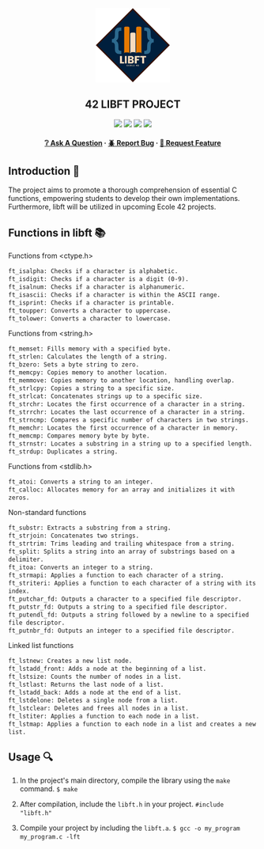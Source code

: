<div align="center">
  <img src="img/libft.png" alt="Logo" width="150" height="150">
  <h2>42 LIBFT PROJECT</h2>
    <a href= https://github.com/emre-mr246/42-evaluation><img src="https://img.shields.io/badge/score-125%20%2F%20100-success?style=for-the-badge"/></a>
    <a href= https://github.com/emre-mr246/42-evaluation><img src="https://img.shields.io/badge/circle-0-magenta?style=for-the-badge"/></a>
    <a href= https://github.com/emre-mr246/42-evaluation><img src="https://img.shields.io/badge/42-Evaluation-red?style=for-the-badge"/></a>
    <a href= https://github.com/emre-mr246/42-evaluation><img src="https://img.shields.io/github/last-commit/emre-mr246/42_ring0_libft?style=for-the-badge"/></a>
   
<h4>
    <a href="https://github.com/emre-mr246/42_ring0_libft/issues">❔ Ask A Question</a>
  <span> · </span>
    <a href="https://github.com/emre-mr246/42_ring0_libft/issues">🪲 Report Bug</a>
  <span> · </span>
    <a href="https://github.com/emre-mr246/42_ring0_libft/issues">💬 Request Feature</a>
</h4>
</div>

## Introduction 🚀

The project aims to promote a thorough comprehension of essential C functions, empowering students to develop their own implementations. Furthermore, libft will be utilized in upcoming Ecole 42 projects.

## Functions in libft 📚

Functions from <ctype.h>

    ft_isalpha: Checks if a character is alphabetic.
    ft_isdigit: Checks if a character is a digit (0-9).
    ft_isalnum: Checks if a character is alphanumeric.
    ft_isascii: Checks if a character is within the ASCII range.
    ft_isprint: Checks if a character is printable.
    ft_toupper: Converts a character to uppercase.
    ft_tolower: Converts a character to lowercase.

Functions from <string.h>

    ft_memset: Fills memory with a specified byte.
    ft_strlen: Calculates the length of a string.
    ft_bzero: Sets a byte string to zero.
    ft_memcpy: Copies memory to another location.
    ft_memmove: Copies memory to another location, handling overlap.
    ft_strlcpy: Copies a string to a specific size.
    ft_strlcat: Concatenates strings up to a specific size.
    ft_strchr: Locates the first occurrence of a character in a string.
    ft_strrchr: Locates the last occurrence of a character in a string.
    ft_strncmp: Compares a specific number of characters in two strings.
    ft_memchr: Locates the first occurrence of a character in memory.
    ft_memcmp: Compares memory byte by byte.
    ft_strnstr: Locates a substring in a string up to a specified length.
    ft_strdup: Duplicates a string.

Functions from <stdlib.h>

    ft_atoi: Converts a string to an integer.
    ft_calloc: Allocates memory for an array and initializes it with zeros.

Non-standard functions

    ft_substr: Extracts a substring from a string.
    ft_strjoin: Concatenates two strings.
    ft_strtrim: Trims leading and trailing whitespace from a string.
    ft_split: Splits a string into an array of substrings based on a delimiter.
    ft_itoa: Converts an integer to a string.
    ft_strmapi: Applies a function to each character of a string.
    ft_striteri: Applies a function to each character of a string with its index.
    ft_putchar_fd: Outputs a character to a specified file descriptor.
    ft_putstr_fd: Outputs a string to a specified file descriptor.
    ft_putendl_fd: Outputs a string followed by a newline to a specified file descriptor.
    ft_putnbr_fd: Outputs an integer to a specified file descriptor.

Linked list functions

    ft_lstnew: Creates a new list node.
    ft_lstadd_front: Adds a node at the beginning of a list.
    ft_lstsize: Counts the number of nodes in a list.
    ft_lstlast: Returns the last node of a list.
    ft_lstadd_back: Adds a node at the end of a list.
    ft_lstdelone: Deletes a single node from a list.
    ft_lstclear: Deletes and frees all nodes in a list.
    ft_lstiter: Applies a function to each node in a list.
    ft_lstmap: Applies a function to each node in a list and creates a new list.

    
## Usage 🔍

1.  In the project's main directory, compile the library using the `make` command.
   `$ make` 

2.  After compilation, include the `libft.h` in your project.
    `#include "libft.h"`
    
3.  Compile your project by including the `libft.a`.
    `$ gcc -o my_program my_program.c -lft`
